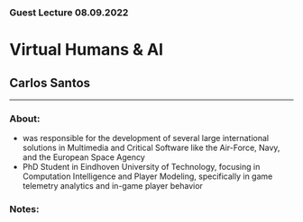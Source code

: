 ### Guest Lecture 08.09.2022
# Virtual Humans & AI
## Carlos Santos
---
### About:
- was responsible for the development of several large international solutions in Multimedia and Critical Software like the Air-Force, Navy, and the European Space Agency
- PhD Student in Eindhoven University of Technology, focusing in Computation Intelligence and Player Modeling, specifically in game telemetry analytics and in-game player behavior

### Notes:
